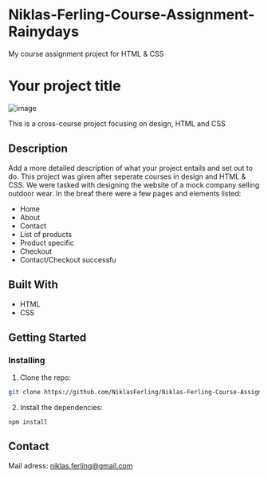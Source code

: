 # Niklas-Ferling-Course-Assignment-Rainydays
My course assignment project for HTML & CSS

# Your project title

![image](https://user-images.githubusercontent.com/52622303/164316813-4b12d99f-aeb7-4069-85cf-e72b3a50ac99.png)

This is a cross-course project focusing on design, HTML and CSS

## Description

Add a more detailed description of what your project entails and set out to do.
This project was given after seperate courses in design and HTML & CSS. We were tasked with designing the website of a mock company selling outdoor wear.
In the breaf there were a few pages and elements listed:

- Home
- About
- Contact
- List of products
- Product specific
- Checkout
- Contact/Checkout successfu

## Built With

- HTML
- CSS

## Getting Started

### Installing

1. Clone the repo:

```bash
git clone https://github.com/NiklasFerling/Niklas-Ferling-Course-Assignment-Rainydays.git
```

2. Install the dependencies:

```
npm install
```


## Contact

Mail adress: niklas.ferling@gmail.com
